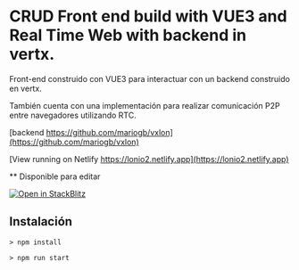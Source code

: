 
# CRUD Front end build with VUE3 and Real Time Web with backend in vertx.

Front-end construido con VUE3 para interactuar con un backend construido en vertx. 

También cuenta con una implementación para realizar comunicación P2P entre navegadores utilizando RTC.


[backend https://github.com/mariogb/vxlon](https://github.com/mariogb/vxlon)

[View running on Netlify https://lonio2.netlify.app](https://lonio2.netlify.app)

** Disponible para editar

[![Open in StackBlitz](https://developer.stackblitz.com/img/open_in_stackblitz.svg)](https://stackblitz.com/github/mariogb/vuelon)



## Instalación

```
> npm install

> npm run start

```



















